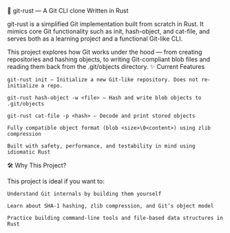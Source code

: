 🦀 git-rust — A Git CLI clone Written in Rust

git-rust is a simplified Git implementation built from scratch in Rust. It mimics core Git functionality such as init, hash-object, and cat-file, and serves both as a learning project and a functional Git-like CLI.

This project explores how Git works under the hood — from creating repositories and hashing objects, to writing Git-compliant blob files and reading them back from the .git/objects directory.
✨ Current Features

    git-rust init — Initialize a new Git-like repository. Does not re-initialize a repo.

    git-rust hash-object -w <file> — Hash and write blob objects to .git/objects

    git-rust cat-file -p <hash> — Decode and print stored objects

    Fully compatible object format (blob <size>\0<content>) using zlib compression

    Built with safety, performance, and testability in mind using idiomatic Rust

🛠️ Why This Project?

This project is ideal if you want to:

    Understand Git internals by building them yourself

    Learn about SHA-1 hashing, zlib compression, and Git’s object model

    Practice building command-line tools and file-based data structures in Rust